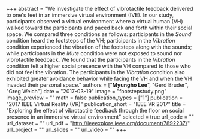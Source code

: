 +++
abstract = "We investigate the effect of vibrotactile feedback delivered to one's feet in an immersive virtual environment (IVE). In our study, participants observed a virtual environment where a virtual human (VH) walked toward the participants and paced back and forth within their social space. We compared three conditions as follows: participants in the *Sound* condition heard the footsteps of the VH; participants in the *Vibration* condition experienced the vibration of the footsteps along with the sounds; while participants in the *Mute* condition were not exposed to sound nor vibrotactile feedback. We found that the participants in the *Vibration* condition felt a higher social presence with the VH compared to those who did not feel the vibration. The participants in the *Vibration* condition also exhibited greater avoidance behavior while facing the VH and when the VH invaded their personal space."
authors = ["**Myungho Lee**", "Gerd Bruder", "Greg Welch"]
date = "2017-03-19"
image = "footstepstudy.png"
image_preview = ""
math = false
publication_types = ["1"]
publication = "2017 IEEE Virtual Reality (VR)"
publication_short = "IEEE VR 2017"
title = "Exploring the effect of vibrotactile feedback through the floor on social presence in an immersive virtual environment"
selected = true
url_code = ""
url_dataset = ""
url_pdf = "http://ieeexplore.ieee.org/document/7892237/"
url_project = ""
url_slides = ""
url_video = ""
+++
